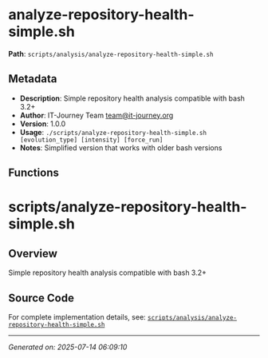 # analyze-repository-health-simple.sh

**Path**: `scripts/analysis/analyze-repository-health-simple.sh`

## Metadata

- **Description**: Simple repository health analysis compatible with bash 3.2+
- **Author**: IT-Journey Team <team@it-journey.org>
- **Version**: 1.0.0
- **Usage**: `./scripts/analyze-repository-health-simple.sh [evolution_type] [intensity] [force_run]`
- **Notes**: Simplified version that works with older bash versions

## Functions

# scripts/analyze-repository-health-simple.sh

## Overview

Simple repository health analysis compatible with bash 3.2+


## Source Code

For complete implementation details, see: [`scripts/analysis/analyze-repository-health-simple.sh`](../../scripts/analysis/analyze-repository-health-simple.sh)

---
*Generated on: 2025-07-14 06:09:10*
